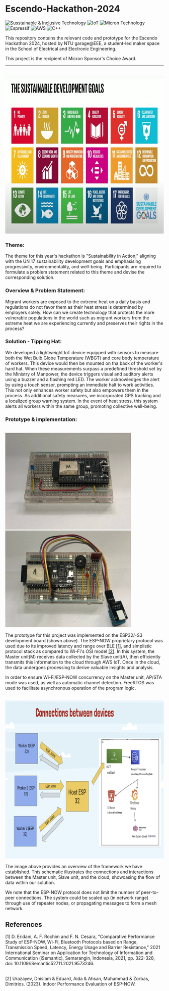 # Escendo-Hackathon-2024

![Susstainable & Inclusive Technology](https://img.shields.io/badge/Susstainable%20&%20Inclusive%20Technology-8CE67F?style=for-the-badge&logoColor=white)
![IoT](https://img.shields.io/badge/IoT%20-1976D2?style=for-the-badge&logoColor=white)
![Micron Technology](https://img.shields.io/badge/Micron%20Technology-C71A36?style=for-the-badge&logoColor=white)
![Espressif](https://img.shields.io/badge/espressif-E7352C.svg?style=for-the-badge&logo=espressif&logoColor=white)
![AWS](https://img.shields.io/badge/AWS-%23FF9900.svg?style=for-the-badge&logo=amazon-aws&logoColor=white)
![C++](https://img.shields.io/badge/c++-%2300599C.svg?style=for-the-badge&logo=c%2B%2B&logoColor=white)

This repository contains the relevant code and prototype for the Escendo Hackathon 2024, hosted by NTU garage@EEE, a student-led maker space in the School of Electrical and Electronic Engineering.
<br>

This project is the recipient of Micron Sponsor's Choice Award.

---
<br>
<img src="https://github.com/J0JIng/Escendo-Hackathon-2024/blob/main/doc/UN_17_SDG.png" alt="UN_17_SDG" width="9000" height="500">


### Theme:
The theme for this year's hackathon is "Sustainability in Action," aligning with the UN 17 sustainability development goals and emphasising progressivity, environmentality, and well-being. Participants are required to formulate a problem statement related to this theme and devise the corresponding solution.
  
### Overview & Problem Statement:
Migrant workers are exposed to the extreme heat on a daily basis and regulations do not favor them as their heat stress is determined by employers solely. How can we create technology that protects the more vulnerable populations in the world such as migrant workers from the extreme heat we are experiencing currently and preserves their rights in the process?

### Solution - Tipping Hat:
We developed a lightweight IoT device equipped with sensors to measure both the Wet Bulb Globe Temperature (WBGT) and core body temperature of workers. This device would then be mounted on tha back of the worker's hard hat. When these measurements surpass a predefined threshold set by the Ministry of Manpower, the device triggers visual and auditory alerts using a buzzer and a flashing red LED. The worker acknowledges the alert by using a touch sensor, prompting an immediate halt to work activities. This not only enhances worker safety but also empowers them in the process. As additional safety measures, we incorporated GPS tracking and a localized group warning system. In the event of heat stress, this system alerts all workers within the same group, promoting collective well-being.

### Prototype & implementation:
<br>
<div>
    <img src="https://github.com/J0JIng/Escendo-Hackathon-2024/blob/main/doc/Master.jpg" alt="UN_17_SDG" width="400" height="306">
  <img src="https://github.com/J0JIng/Escendo-Hackathon-2024/blob/main/doc/Slave_A.jpg" alt="UN_17_SDG" width="400">
</div>

The prototype for this project was implemented on the ESP32/-S3 development board (shown above). The ESP-NOW proprietary protocol was used due to its improved latency and range over BLE [[1]](#1), and simplistic protocol stack as compared to Wi-Fi's OSI model [[2]](#2).
In this system, the Master unit(M) receives data collected by the Slave unit(A), then efficiently transmits this information to the cloud through AWS IoT. Once in the cloud, the data undergoes processing to derive valuable insights and analysis.

In order to ensure Wi-Fi/ESP-NOW concurrency on the Master unit, AP/STA mode was used, as well as automatic channel detection. FreeRTOS was used to facilitate asynchronous operation of the program logic.

<br>
<img src="https://github.com/J0JIng/Escendo-Hackathon-2024/blob/main/doc/Device_connection.png" alt="UN_17_SDG" width="900" height="500">

The image above provides an overview of the framework we have established. This schematic illustrates the connections and interactions between the Master unit, Slave unit, and the cloud, showcasing the flow of data within our solution.<br>

We note that the ESP-NOW protocol does not limit the number of peer-to-peer connections. The system could be scaled up (in network range) through use of repeater nodes, or propagating messages to form a mesh network.

## References
<a id="1">[1]</a> D. Eridani, A. F. Rochim and F. N. Cesara, "Comparative Performance Study of ESP-NOW, Wi-Fi, Bluetooth Protocols based on Range, Transmission Speed, Latency, Energy Usage and Barrier Resistance," 2021 International Seminar on Application for Technology of Information and Communication (iSemantic), Semarangin, Indonesia, 2021, pp. 322-328, doi: 10.1109/iSemantic52711.2021.9573246.

<br>
<a id="2">[2]</a> Urazayev, Dnislam & Eduard, Aida & Ahsan, Muhammad & Zorbas, Dimitrios. (2023). Indoor Performance Evaluation of ESP-NOW. 

